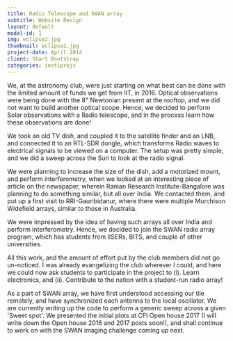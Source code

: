 ```yaml
---
title: Radio Telescope and SWAN array
subtitle: Website Design
layout: default
modal-id: 1
img: eclipse2.jpg
thumbnail: eclipse2.jpg
project-date: April 2014
client: Start Bootstrap
categories: instiprojs
---
```

We, at the astronomy club, were just starting on what best can be done with the limited amount of funds we get from IIT, in 2016. Optical observations were being done with the 8" Newtonian present at the rooftop, and we did not want to build another optical scope. Hence, we decided to perform Solar observations with a Radio telescope, and in the process learn how these observations are done!

We took an old TV dish, and coupled it to the satellite finder and an LNB, and connected it to an RTL-SDR dongle, which transforms Radio waves to electrical signals to be viewed on a computer. The setup was pretty simple, and we did a sweep across the Sun to look at the radio signal.

We were planning to increase the size of the dish, add a motorized mount, and perform interferometry, when we looked at an interesting piece of article on the newspaper, wherein Raman Research Institute-Bangalore was planning to do something similar, but all over India. We contacted them, and put up a first visit to RRI-Gauribidanur, where there were multiple Murchison Widefield arrays, similar to those in Australia.

We were impressed by the idea of having such arrays all over India and perform interferometry. Hence, we decided to join the SWAN radio array program, which has students from IISERs, BITS, and couple of other universities.

All this work, and the amount of effort put by the club members did not go un-noticed. I was already evangelizing the club wherever I could, and here we could now ask students to participate in the project to (i). Learn electronics, and (ii). Contribute to the nation with a student-run radio array!

As a part of SWAN array, we have first understood accessing our tile remotely, and have synchronized each antenna to the local oscillator. We are currently writing up the code to perform a generic sweep across a given 'Sweet spot'. We presented the initial plots at CFI Open house 2017 (I will write down the Open house 2016 and 2017 posts soon!), and shall continue to work on with the SWAN imaging challenge coming up next.